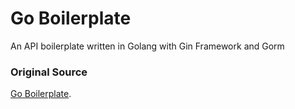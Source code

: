 # Go Boilerplate
An API boilerplate written in Golang with Gin Framework and Gorm 
### Original Source
[Go Boilerplate](https://github.com/akmamun/app-indihomesmart#configuration-manage).
